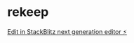# rekeep

[Edit in StackBlitz next generation editor ⚡️](https://stackblitz.com/~/github.com/TrixProduction/rekeep)